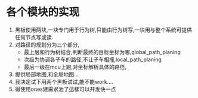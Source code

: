 # 各个模块的实现

1. 黑板使用两块,一块专门用于行为树,只能由行为树写,一块用与整个系统可提供任何节点写或读.
2. 对路径的规划分为三个部分,
    - 最上层和行为树结合,判断最终的目标坐标为哪,global_path_planing
    - 次级为协调各子车的路径,不让子车相撞,local_path_planing
    - 最后一级在mcu上跑,对坐标解析具体的路径,
3. 提供局部地图,和全局地图...
4. 我决定试下用两个黑板试试,能不能work....
5. 得使用ones建需求池了這樣可以开发快一点